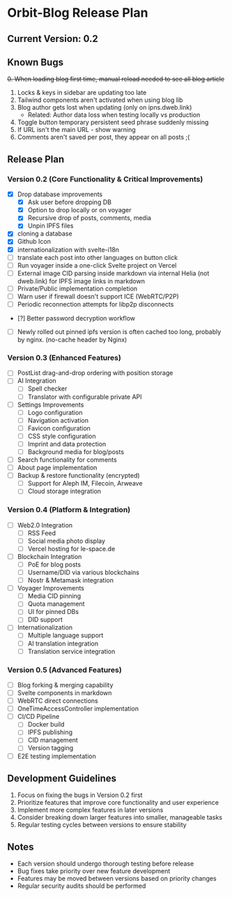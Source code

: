 # Orbit-Blog Release Plan

## Current Version: 0.2

## Known Bugs
~~0. When loading blog first time, manual reload needed to see all blog article~~
1. Locks & keys in sidebar are updating too late
2. Tailwind components aren't activated when using blog lib
3. Blog author gets lost when updating (only on ipns.dweb.link)
   - Related: Author data loss when testing locally vs production
4. Toggle button temporary persistent seed phrase suddenly missing
5. If URL isn't the main URL - show warning
6. Comments aren't saved per post, they appear on all posts ;(

## Release Plan

### Version 0.2 (Core Functionality & Critical Improvements)
- [x] Drop database improvements
  - [x] Ask user before dropping DB
  - [x] Option to drop locally or on voyager
  - [x] Recursive drop of posts, comments, media
  - [x] Unpin IPFS files
- [x] cloning a database
- [x] Github Icon
- [x] internationalization with svelte-i18n
- [ ] translate each post into other languages on button click 
- [ ] Run voyager inside a one-click Svelte project on Vercel
- [ ] External image CID parsing inside markdown via internal Helia (not dweb.link) for IPFS image links in markdown
- [ ] Private/Public implementation completion
- [ ] Warn user if firewall doesn't support ICE (WebRTC/P2P)
- [ ] Periodic reconnection attempts for libp2p disconnects
- [?] Better password decryption workflow
- [ ] Newly rolled out pinned ipfs version is often cached too long, probably by nginx. (no-cache header by Nginx)

### Version 0.3 (Enhanced Features)
- [ ] PostList drag-and-drop ordering with position storage
- [ ] AI Integration
  - [ ] Spell checker
  - [ ] Translator with configurable private API
- [ ] Settings Improvements
  - [ ] Logo configuration
  - [ ] Navigation activation
  - [ ] Favicon configuration
  - [ ] CSS style configuration
  - [ ] Imprint and data protection
  - [ ] Background media for blog/posts
- [ ] Search functionality for comments
- [ ] About page implementation
- [ ] Backup & restore functionality (encrypted)
  - [ ] Support for Aleph IM, Filecoin, Arweave
  - [ ] Cloud storage integration

### Version 0.4 (Platform & Integration)
- [ ] Web2.0 Integration
  - [ ] RSS Feed
  - [ ] Social media photo display
  - [ ] Vercel hosting for le-space.de
- [ ] Blockchain Integration
  - [ ] PoE for blog posts
  - [ ] Username/DID via various blockchains
  - [ ] Nostr & Metamask integration
- [ ] Voyager Improvements
  - [ ] Media CID pinning
  - [ ] Quota management
  - [ ] UI for pinned DBs
  - [ ] DID support
- [ ] Internationalization
  - [ ] Multiple language support
  - [ ] AI translation integration
  - [ ] Translation service integration

### Version 0.5 (Advanced Features)
- [ ] Blog forking & merging capability
- [ ] Svelte components in markdown
- [ ] WebRTC direct connections
- [ ] OneTimeAccessController implementation
- [ ] CI/CD Pipeline
  - [ ] Docker build
  - [ ] IPFS publishing
  - [ ] CID management
  - [ ] Version tagging
- [ ] E2E testing implementation

## Development Guidelines
1. Focus on fixing the bugs in Version 0.2 first
2. Prioritize features that improve core functionality and user experience
3. Implement more complex features in later versions
4. Consider breaking down larger features into smaller, manageable tasks
5. Regular testing cycles between versions to ensure stability

## Notes
- Each version should undergo thorough testing before release
- Bug fixes take priority over new feature development
- Features may be moved between versions based on priority changes
- Regular security audits should be performed